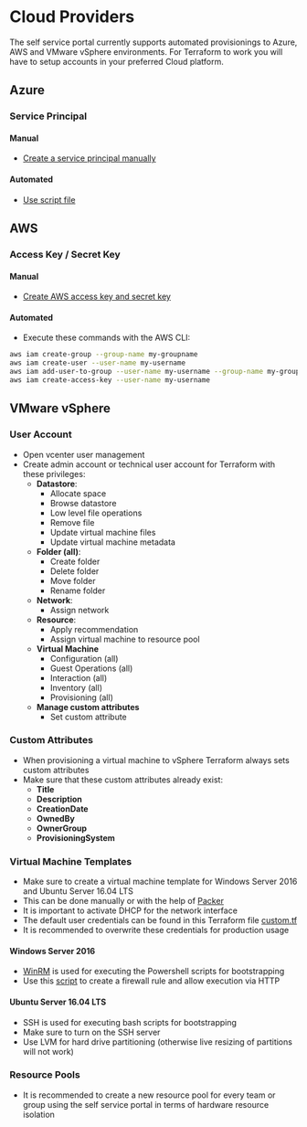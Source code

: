 # Cloud Providers

The self service portal currently supports automated provisionings to Azure, AWS and VMware vSphere environments.
For Terraform to work you will have to setup accounts in your preferred Cloud platform.

## Azure

### Service Principal

#### Manual

* [Create a service principal manually](https://www.terraform.io/docs/providers/azurerm/authenticating_via_service_principal.html)

#### Automated

* [Use script file](https://github.com/mheap/terraform-azure-credentials/blob/master/create_credentials)

## AWS

### Access Key / Secret Key

#### Manual

* [Create AWS access key and secret key](https://docs.aws.amazon.com/general/latest/gr/managing-aws-access-keys.html)

#### Automated

* Execute these commands with the AWS CLI:

```bash
aws iam create-group --group-name my-groupname
aws iam create-user --user-name my-username
aws iam add-user-to-group --user-name my-username --group-name my-groupname
aws iam create-access-key --user-name my-username
```

## VMware vSphere

### User Account

* Open vcenter user management
* Create admin account or technical user account for Terraform with these privileges:
  * **Datastore**:
    * Allocate space
    * Browse datastore
    * Low level file operations
    * Remove file
    * Update virtual machine files
    * Update virtual machine metadata
  * **Folder (all)**:
    * Create folder
    * Delete folder
    * Move folder
    * Rename folder
  * **Network**:
    * Assign network
  * **Resource**:
    * Apply recommendation
    * Assign virtual machine to resource pool
  * **Virtual Machine**
    * Configuration (all)
    * Guest Operations (all)
    * Interaction (all)
    * Inventory (all)
    * Provisioning (all)
  * **Manage custom attributes**
    * Set custom attribute

### Custom Attributes

* When provisioning a virtual machine to vSphere Terraform always sets custom attributes
* Make sure that these custom attributes already exist:
  * **Title**
  * **Description**
  * **CreationDate**
  * **OwnedBy**
  * **OwnerGroup**
  * **ProvisioningSystem**

### Virtual Machine Templates

* Make sure to create a virtual machine template for Windows Server 2016 and Ubuntu Server 16.04 LTS 
* This can be done manually or with the help of [Packer](https://www.packer.io/)
* It is important to activate DHCP for the network interface
* The default user credentials can be found in this Terraform file [custom.tf](../../modules/cloud-portal-server/src/main/resources/terraform/vm/vsphere/custom.tf)
* It is recommended to overwrite these credentials for production usage

#### Windows Server 2016

* [WinRM](https://msdn.microsoft.com/en-us/library/aa384426(v=vs.85).aspx) is used for executing the Powershell scripts for bootstrapping
* Use this [script](../../public/bootstrap/allow-winrm.cmd) to create a firewall rule and allow execution via HTTP

#### Ubuntu Server 16.04 LTS

* SSH is used for executing bash scripts for bootstrapping
* Make sure to turn on the SSH server
* Use LVM for hard drive partitioning (otherwise live resizing of partitions will not work)

### Resource Pools

* It is recommended to create a new resource pool for every team or group using the self service portal in terms of hardware resource isolation